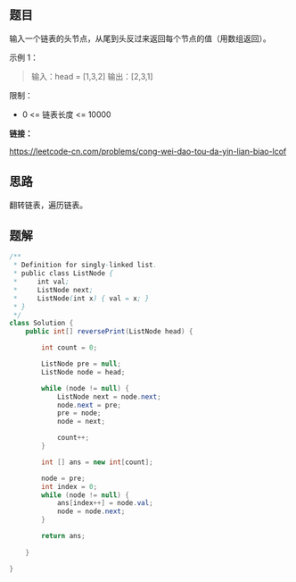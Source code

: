 ## 题目

输入一个链表的头节点，从尾到头反过来返回每个节点的值（用数组返回）。

 

示例 1：

> 输入：head = [1,3,2]
> 输出：[2,3,1]


限制：

* 0 <= 链表长度 <= 10000



**链接：**

https://leetcode-cn.com/problems/cong-wei-dao-tou-da-yin-lian-biao-lcof

## 思路

翻转链表，遍历链表。

## 题解

```java
/**
 * Definition for singly-linked list.
 * public class ListNode {
 *     int val;
 *     ListNode next;
 *     ListNode(int x) { val = x; }
 * }
 */
class Solution {
    public int[] reversePrint(ListNode head) {

        int count = 0;

        ListNode pre = null;
        ListNode node = head;

        while (node != null) {
            ListNode next = node.next;
            node.next = pre;
            pre = node;
            node = next;

            count++;
        }

        int [] ans = new int[count];

        node = pre;
        int index = 0;
        while (node != null) {
            ans[index++] = node.val;
            node = node.next;
        }

        return ans;
        
    }

}
```

